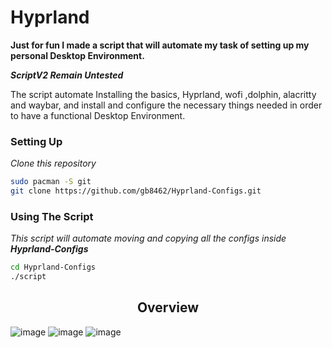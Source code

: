 # Hyprland

**Just for fun I made a script that will automate my task of setting up my personal Desktop Environment.**

**_ScriptV2 Remain Untested_**

The script automate Installing the basics, Hyprland, wofi ,dolphin, alacritty and waybar, and install and configure the necessary things needed in order to have a functional Desktop Environment.

### Setting Up
_Clone this repository_
```bash
sudo pacman -S git
git clone https://github.com/gb8462/Hyprland-Configs.git
```

### Using The Script
_This script will automate moving and copying all the configs inside **Hyprland-Configs**_
```bash
cd Hyprland-Configs
./script
```

<h2 align="center">Overview</h2>

![image](https://github.com/user-attachments/assets/b896442a-96ec-418b-a22c-87eb215ec55a)
![image](https://github.com/user-attachments/assets/3b6f28d6-0470-400a-b07d-2ca1a5a6c196)
![image](https://github.com/user-attachments/assets/64cb0841-e36f-4c9e-98f3-31291d54c197)
